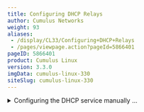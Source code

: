```yaml
---
title: Configuring DHCP Relays
author: Cumulus Networks
weight: 93
aliases:
 - /display/CL33/Configuring+DHCP+Relays
 - /pages/viewpage.action?pageId=5866401
pageID: 5866401
product: Cumulus Linux
version: 3.3.0
imgData: cumulus-linux-330
siteSlug: cumulus-linux-330
---
```

<details>

You can configure DHCP relays for IPv4 and IPv6.

To run DHCP for both IPv4 and IPv6, initiate the DHCP relay once for
IPv4 and once for IPv6. Following are the configurations on the server
hosts, DHCP relay and DHCP server using the following topology:

{{% imgOld 0 %}}

{{%notice warning%}}

The `dhcpd` and `dhcrelay` services are disabled by default. After you
finish configuring the DHCP relays and servers, you need to start those
services.

{{%/notice%}}

## Configuring IPv4 DHCP Relays</span>

Configure `isc-dhcp-relay` using
[NCLU](/version/cumulus-linux-330/System-Configuration/Network-Command-Line-Utility),
specifying the IP addresses to each DHCP server and the interfaces that
are used as the uplinks.

In the examples below, the DHCP server IP address is 172.16.1.102, VLAN
1 (the SVI is vlan1) and the uplinks are swp51 and swp52.

{{%notice warning%}}

You configure a DHCP relay on a per-VLAN basis, specifying the SVI, not
the parent bridge — in our example, you would specify v*lan1* as the SVI
for VLAN 1; do not specify the bridge named *bridge* in this case.

As per [RFC 3046](https://tools.ietf.org/html/rfc3046), you can specify
as many server IP addresses that can fit in 255 octets, specifying each
address only once.

{{%/notice%}}

    cumulus@leaf01:~$ net add dhcp relay interface swp51
    cumulus@leaf01:~$ net add dhcp relay interface swp52
    cumulus@leaf01:~$ net add dhcp relay interface vlan1
    cumulus@leaf01:~$ net add dhcp relay server 172.16.1.102
    cumulus@leaf01:~$ net pending
    cumulus@leaf01:~$ net commit

These commands create the following configuration in the
`/etc/default/isc-dhcp-relay` file:

    cumulus@leaf01:~$ cat /etc/default/isc-dhcp-relay
    SERVERS="172.16.1.102"
    INTF_CMD="-i vlan1 -i swp51 -i swp52"
    OPTIONS=""

After you've finished configuring the DHCP relay, restart then enable
the `dhcrelay` service so the configuration persists between reboots:

    cumulus@leaf01:~$ sudo systemctl restart dhcrelay.service
    cumulus@leaf01:~$ sudo systemctl enable dhcrelay.service

To see the status of the DHCP relay, use the `systemctl status
dhcrelay.service` command:

    cumulus@leaf01:~$ sudo systemctl status dhcrelay.service
    ● dhcrelay.service - DHCPv4 Relay Agent Daemon
       Loaded: loaded (/lib/systemd/system/dhcrelay.service; enabled)
       Active: active (running) since Fri 2016-12-02 17:09:10 UTC; 2min 16s ago
         Docs: man:dhcrelay(8)
     Main PID: 1997 (dhcrelay)
       CGroup: /system.slice/dhcrelay.service
               └─1997 /usr/sbin/dhcrelay --nl -d -q -i vlan1 -i swp51 -i swp52 172.16.1.102

### <span id="src-5866401_ConfiguringDHCPRelays-82" class="confluence-anchor-link"></span>Using DHCP Option 82</span>

DHCP relays can be configured to inject the `circuit-id` field with the
`-a` option, which you add to the `OPTIONS` line in
`/etc/default/isc-dhcp-relay`. By default, the ingress SVI interface
that the relayed DHCP discover packet is processed against is injected
into this field. You can change this behavior by adding the
`--use-pif-circuit-id` option. With this option, the physical switch
port (swp) that the discover packet arrives on is placed in the
`circuit-id` field.

## Configuring IPv6 DHCP Relays</span>

If you're configuring IPv6, the `/etc/default/isc-dhcp-relay6` variables
file has a different format than the `/etc/default/isc-dhcp-relay` file
for IPv4 DHCP relays. Make sure to configure the variables appropriately
by editing this file.

{{%notice note%}}

You cannot use NCLU to configure IPv6 relays.

{{%/notice%}}

    cumulus@leaf01:$ sudo nano /etc/default/isc-dhcp-relay6 
    SERVERS=" -u 2001:db8:100::2%swp51 -u 2001:db8:100::2%swp52"
    INTF_CMD="-l vlan1"

After you've finished configuring the DHCP relay, save your changes,
restart the `dhcrelay6` service, then enable the `dhcrelay6` service so
the configuration persists between reboots:

    cumulus@leaf01:~$ sudo systemctl restart dhcrelay6.service
    cumulus@leaf01:~$ sudo systemctl enable dhcrelay6.service

To see the status of the IPv6 DHCP relay, use the `systemctl status
dhcrelay6.service` command:

    cumulus@leaf01:~$ sudo systemctl status dhcrelay6.service
    ● dhcrelay6.service - DHCPv6 Relay Agent Daemon
       Loaded: loaded (/lib/systemd/system/dhcrelay6.service; disabled)
       Active: active (running) since Fri 2016-12-02 21:00:26 UTC; 1s ago
         Docs: man:dhcrelay(8)
     Main PID: 6152 (dhcrelay)
       CGroup: /system.slice/dhcrelay6.service
               └─6152 /usr/sbin/dhcrelay -6 --nl -d -q -l vlan1 -u 2001:db8:100::2 swp51 -u 2001:db8:100::2 swp52

## Configuring Multiple DHCP Relays</span>

Cumulus Linux supports configuring multiple DHCP relay daemons on a
switch, to enable relaying of packets from different bridges to
different upstreams.

1.  As the sudo user, open `/etc/vrf/systemd.conf` in a text editor, and
    remove `dhcrelay`.

2.  Run the following command to reload the systemd files:
    
        cumulus@switch:~$ sudo systemctl daemon-reload

3.  Create a config file in `/etc/default` using the following format
    for each dhcrelay: `isc-dhcp-relay-<dhcp-name>`. An example file can
    be seen below:
    
        # Defaults for isc-dhcp-relay initscript# sourced by /etc/init.d/isc-dhcp-relay
        # installed at /etc/default/isc-dhcp-relay by the maintainer scripts
        #
        # This is a POSIX shell fragment
        #
        # What servers should the DHCP relay forward requests to?
        SERVERS="102.0.0.2"
        # On what interfaces should the DHCP relay (dhrelay) serve DHCP requests?
        # Always include the interface towards the DHCP server.
        # This variable requires a -i for each interface configured above.
        # This will be used in the actual dhcrelay command
        # For example, "-i eth0 -i eth1"
        INTF_CMD="-i swp2s2 -i swp2s3"
        # Additional options that are passed to the DHCP relay daemon?
        OPTIONS=""

4.  Run the following command to start a dhcrelay instance, replacing
    `dhcp-name` with the instance name or number:
    
        cumulus@switch:~$ sudo systemctl start dhcrelay@<dhcp-name>

## Configuring the DHCP Relay Service Manually (Advanced)</span>

<summary>Configuring the DHCP service manually ... </summary>

By default, Cumulus Linux configures the DHCP relay service
automatically. However, in older versions of Cumulus Linux, you needed
to edit the `dhcrelay.service` file as described below. The IPv4
`dhcrelay.service` *Unit* script calls `/etc/default/isc-dhcp-relay` to
find launch variables.

    cumulus@switch:~$ cat /lib/systemd/system/dhcrelay.service 
    [Unit]
    Description=DHCPv4 Relay Agent Daemon
    Documentation=man:dhcrelay(8)
    After=network-oneline.target networking.service syslog.service
     
    [Service]
    Type=simple
    EnvironmentFile=-/etc/default/isc-dhcp-relay
    # Here, we are expecting the INTF_CMD to contain
    # the -i for each interface specified,
    #     e.g. "-i eth0 -i swp1"
    ExecStart=/usr/sbin/dhcrelay -d -q $INTF_CMD $SERVERS $OPTIONS
     
    [Install]
    WantedBy=multi-user.target

The `/etc/default/isc-dhcp-relay` variables file needs to reference both
interfaces participating in DHCP relay (facing the server and facing the
client) and the IP address of the server. If the client-facing interface
is a bridge port, specify the switch virtual interface (SVI) name if
using a [VLAN-aware
bridge](/version/cumulus-linux-330/Layer-One-and-Two/Ethernet-Bridging-VLANs/VLAN-aware-Bridge-Mode-for-Large-scale-Layer-2-Environments)
(for example, vlan100), or the bridge name if using traditional bridging
(for example, br100).

## Troubleshooting the DHCP Relays</span>

If you are experiencing issues with the DHCP relay, you can run the
following commands to determine whether or not the issue is with
`systemd`. The following commands manually activate the DHCP relay
process, and they do not persist when you reboot the switch:

    cumulus@switch:~$ /usr/sbin/dhcrelay -4 -i <interface_facing_host> <ip_address_dhcp_server> -i <interface_facing_dhcp_server>
    cumulus@switch:~$ /usr/sbin/dhcrelay -6 -l <interface_facing_host> -u <ip_address_dhcp_server>%<interface_facing_dhcp_server>

For example:

    cumulus@leaf01:~$ /usr/sbin/dhcrelay -4 -i vlan1 172.16.1.102 -i swp51
    cumulus@leaf01:~$ /usr/sbin/dhcrelay -6 -l vlan1 -u 2001:db8:100::2%swp51

See `man dhcrelay` for more information.

### Looking at the Log on Switch where DHCP Relay Is Configured</span>

Use the `journalctl` command to look at the behavior on the Cumulus
Linux switch that is providing the DHCP relay functionality:

    cumulus@leaf01:~$ sudo journalctl -l -n 20 | grep dhcrelay
    Dec 05 20:58:55 leaf01 dhcrelay[6152]: sending upstream swp52
    Dec 05 20:58:55 leaf01 dhcrelay[6152]: sending upstream swp51
    Dec 05 20:58:55 leaf01 dhcrelay[6152]: Relaying Reply to fe80::4638:39ff:fe00:3 port 546 down.
    Dec 05 20:58:55 leaf01 dhcrelay[6152]: Relaying Reply to fe80::4638:39ff:fe00:3 port 546 down.
    Dec 05 21:03:55 leaf01 dhcrelay[6152]: Relaying Renew from fe80::4638:39ff:fe00:3 port 546 going up.
    Dec 05 21:03:55 leaf01 dhcrelay[6152]: sending upstream swp52
    Dec 05 21:03:55 leaf01 dhcrelay[6152]: sending upstream swp51
    Dec 05 21:03:55 leaf01 dhcrelay[6152]: Relaying Reply to fe80::4638:39ff:fe00:3 port 546 down.
    Dec 05 21:03:55 leaf01 dhcrelay[6152]: Relaying Reply to fe80::4638:39ff:fe00:3 port 546 down.

You can run the command `journalctl` command with the `--since` flag to
specify a time period:

    cumulus@leaf01:~$ sudo journalctl -l --since "2 minutes ago" | grep dhcrelay
    Dec 05 21:08:55 leaf01 dhcrelay[6152]: Relaying Renew from fe80::4638:39ff:fe00:3 port 546 going up.
    Dec 05 21:08:55 leaf01 dhcrelay[6152]: sending upstream swp52
    Dec 05 21:08:55 leaf01 dhcrelay[6152]: sending upstream swp51

<article id="html-search-results" class="ht-content" style="display: none;">

</article>

<footer id="ht-footer">

</footer>

</details>
